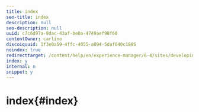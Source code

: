 ```yaml
---
title: index
seo-title: index
description: null
seo-description: null
uuid: c7c6d97a-8dac-43af-be0a-4749aef98f60
contentOwner: carlino
discoiquuid: 1f3e0a59-4ffc-4055-a894-5daf640c1886
noindex: true
redirecttarget: /content/help/en/experience-manager/6-4/sites/developing/using/reference-materials
index: y
internal: n
snippet: y
---
```


# index{#index}

